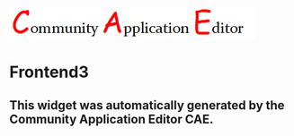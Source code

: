 ![CAE](https://github.com/PhilCAEOrg2/frontendComponent-6/blob/gh-pages/img/logo.png)  

Frontend3
===================


This widget was automatically generated by the Community Application Editor CAE.  
---------------
